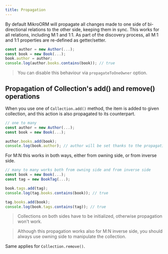 ```yaml
---
title: Propagation
---
```


By default MikroORM will propagate all changes made to one side of bi-directional relations
to the other side, keeping them in sync. This works for all relations, including M:1 and 1:1.
As part of the discovery process, all M:1 and 1:1 properties are re-defined as getter/setter.

```typescript
const author = new Author(...);
const book = new Book(...);
book.author = author;
console.log(author.books.contains(book)); // true
```

> You can disable this behaviour via `propagateToOneOwner` option.

## Propagation of Collection's add() and remove() operations

When you use one of `Collection.add()` method, the item is added to given collection, 
and this action is also propagated to its counterpart. 

```typescript
// one to many
const author = new Author(...);
const book = new Book(...);

author.books.add(book);
console.log(book.author); // author will be set thanks to the propagation
```

For M:N this works in both ways, either from owning side, or from inverse side. 

```typescript
// many to many works both from owning side and from inverse side
const book = new Book(...);
const tag = new BookTag(...);

book.tags.add(tag);
console.log(tag.books.contains(book)); // true

tag.books.add(book);
console.log(book.tags.contains(tag)); // true
``` 

> Collections on both sides have to be initialized, otherwise propagation won't work.

> Although this propagation works also for M:N inverse side, you should always use owning
> side to manipulate the collection.

Same applies for `Collection.remove()`.
